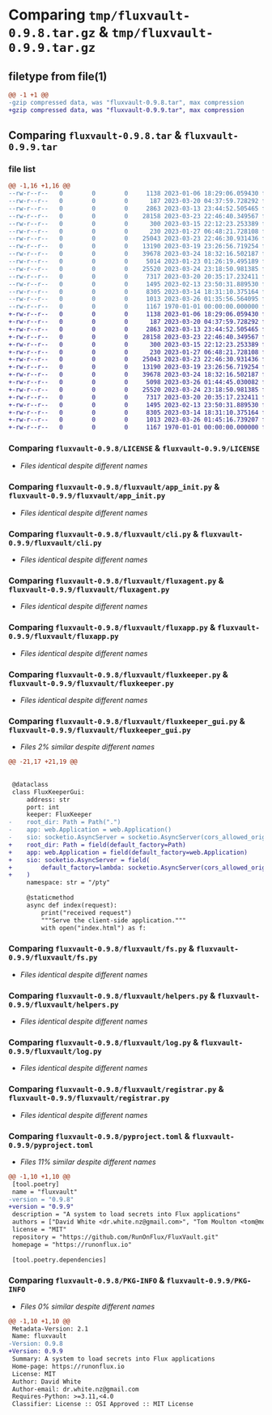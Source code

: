 # Comparing `tmp/fluxvault-0.9.8.tar.gz` & `tmp/fluxvault-0.9.9.tar.gz`

## filetype from file(1)

```diff
@@ -1 +1 @@
-gzip compressed data, was "fluxvault-0.9.8.tar", max compression
+gzip compressed data, was "fluxvault-0.9.9.tar", max compression
```

## Comparing `fluxvault-0.9.8.tar` & `fluxvault-0.9.9.tar`

### file list

```diff
@@ -1,16 +1,16 @@
--rw-r--r--   0        0        0     1138 2023-01-06 18:29:06.059430 fluxvault-0.9.8/LICENSE
--rw-r--r--   0        0        0      187 2023-03-20 04:37:59.728292 fluxvault-0.9.8/fluxvault/__init__.py
--rw-r--r--   0        0        0     2863 2023-03-13 23:44:52.505465 fluxvault-0.9.8/fluxvault/app_init.py
--rw-r--r--   0        0        0    28158 2023-03-23 22:46:40.349567 fluxvault-0.9.8/fluxvault/cli.py
--rw-r--r--   0        0        0      300 2023-03-15 22:12:23.253389 fluxvault-0.9.8/fluxvault/constants.py
--rw-r--r--   0        0        0      230 2023-01-27 06:48:21.728108 fluxvault-0.9.8/fluxvault/extensions.py
--rw-r--r--   0        0        0    25043 2023-03-23 22:46:30.931436 fluxvault-0.9.8/fluxvault/fluxagent.py
--rw-r--r--   0        0        0    13190 2023-03-19 23:26:56.719254 fluxvault-0.9.8/fluxvault/fluxapp.py
--rw-r--r--   0        0        0    39678 2023-03-24 18:32:16.502187 fluxvault-0.9.8/fluxvault/fluxkeeper.py
--rw-r--r--   0        0        0     5014 2023-01-23 01:26:19.495189 fluxvault-0.9.8/fluxvault/fluxkeeper_gui.py
--rw-r--r--   0        0        0    25520 2023-03-24 23:18:50.981385 fluxvault-0.9.8/fluxvault/fs.py
--rw-r--r--   0        0        0     7317 2023-03-20 20:35:17.232411 fluxvault-0.9.8/fluxvault/helpers.py
--rw-r--r--   0        0        0     1495 2023-02-13 23:50:31.889530 fluxvault-0.9.8/fluxvault/log.py
--rw-r--r--   0        0        0     8305 2023-03-14 18:31:10.375164 fluxvault-0.9.8/fluxvault/registrar.py
--rw-r--r--   0        0        0     1013 2023-03-26 01:35:56.564095 fluxvault-0.9.8/pyproject.toml
--rw-r--r--   0        0        0     1167 1970-01-01 00:00:00.000000 fluxvault-0.9.8/PKG-INFO
+-rw-r--r--   0        0        0     1138 2023-01-06 18:29:06.059430 fluxvault-0.9.9/LICENSE
+-rw-r--r--   0        0        0      187 2023-03-20 04:37:59.728292 fluxvault-0.9.9/fluxvault/__init__.py
+-rw-r--r--   0        0        0     2863 2023-03-13 23:44:52.505465 fluxvault-0.9.9/fluxvault/app_init.py
+-rw-r--r--   0        0        0    28158 2023-03-23 22:46:40.349567 fluxvault-0.9.9/fluxvault/cli.py
+-rw-r--r--   0        0        0      300 2023-03-15 22:12:23.253389 fluxvault-0.9.9/fluxvault/constants.py
+-rw-r--r--   0        0        0      230 2023-01-27 06:48:21.728108 fluxvault-0.9.9/fluxvault/extensions.py
+-rw-r--r--   0        0        0    25043 2023-03-23 22:46:30.931436 fluxvault-0.9.9/fluxvault/fluxagent.py
+-rw-r--r--   0        0        0    13190 2023-03-19 23:26:56.719254 fluxvault-0.9.9/fluxvault/fluxapp.py
+-rw-r--r--   0        0        0    39678 2023-03-24 18:32:16.502187 fluxvault-0.9.9/fluxvault/fluxkeeper.py
+-rw-r--r--   0        0        0     5098 2023-03-26 01:44:45.030082 fluxvault-0.9.9/fluxvault/fluxkeeper_gui.py
+-rw-r--r--   0        0        0    25520 2023-03-24 23:18:50.981385 fluxvault-0.9.9/fluxvault/fs.py
+-rw-r--r--   0        0        0     7317 2023-03-20 20:35:17.232411 fluxvault-0.9.9/fluxvault/helpers.py
+-rw-r--r--   0        0        0     1495 2023-02-13 23:50:31.889530 fluxvault-0.9.9/fluxvault/log.py
+-rw-r--r--   0        0        0     8305 2023-03-14 18:31:10.375164 fluxvault-0.9.9/fluxvault/registrar.py
+-rw-r--r--   0        0        0     1013 2023-03-26 01:45:16.739207 fluxvault-0.9.9/pyproject.toml
+-rw-r--r--   0        0        0     1167 1970-01-01 00:00:00.000000 fluxvault-0.9.9/PKG-INFO
```

### Comparing `fluxvault-0.9.8/LICENSE` & `fluxvault-0.9.9/LICENSE`

 * *Files identical despite different names*

### Comparing `fluxvault-0.9.8/fluxvault/app_init.py` & `fluxvault-0.9.9/fluxvault/app_init.py`

 * *Files identical despite different names*

### Comparing `fluxvault-0.9.8/fluxvault/cli.py` & `fluxvault-0.9.9/fluxvault/cli.py`

 * *Files identical despite different names*

### Comparing `fluxvault-0.9.8/fluxvault/fluxagent.py` & `fluxvault-0.9.9/fluxvault/fluxagent.py`

 * *Files identical despite different names*

### Comparing `fluxvault-0.9.8/fluxvault/fluxapp.py` & `fluxvault-0.9.9/fluxvault/fluxapp.py`

 * *Files identical despite different names*

### Comparing `fluxvault-0.9.8/fluxvault/fluxkeeper.py` & `fluxvault-0.9.9/fluxvault/fluxkeeper.py`

 * *Files identical despite different names*

### Comparing `fluxvault-0.9.8/fluxvault/fluxkeeper_gui.py` & `fluxvault-0.9.9/fluxvault/fluxkeeper_gui.py`

 * *Files 2% similar despite different names*

```diff
@@ -21,17 +21,19 @@
 
 
 @dataclass
 class FluxKeeperGui:
     address: str
     port: int
     keeper: FluxKeeper
-    root_dir: Path = Path(".")
-    app: web.Application = web.Application()
-    sio: socketio.AsyncServer = socketio.AsyncServer(cors_allowed_origins="*")
+    root_dir: Path = field(default_factory=Path)
+    app: web.Application = field(default_factory=web.Application)
+    sio: socketio.AsyncServer = field(
+        default_factory=lambda: socketio.AsyncServer(cors_allowed_origins="*")
+    )
     namespace: str = "/pty"
 
     @staticmethod
     async def index(request):
         print("received request")
         """Serve the client-side application."""
         with open("index.html") as f:
```

### Comparing `fluxvault-0.9.8/fluxvault/fs.py` & `fluxvault-0.9.9/fluxvault/fs.py`

 * *Files identical despite different names*

### Comparing `fluxvault-0.9.8/fluxvault/helpers.py` & `fluxvault-0.9.9/fluxvault/helpers.py`

 * *Files identical despite different names*

### Comparing `fluxvault-0.9.8/fluxvault/log.py` & `fluxvault-0.9.9/fluxvault/log.py`

 * *Files identical despite different names*

### Comparing `fluxvault-0.9.8/fluxvault/registrar.py` & `fluxvault-0.9.9/fluxvault/registrar.py`

 * *Files identical despite different names*

### Comparing `fluxvault-0.9.8/pyproject.toml` & `fluxvault-0.9.9/pyproject.toml`

 * *Files 11% similar despite different names*

```diff
@@ -1,10 +1,10 @@
 [tool.poetry]
 name = "fluxvault"
-version = "0.9.8"
+version = "0.9.9"
 description = "A system to load secrets into Flux applications"
 authors = ["David White <dr.white.nz@gmail.com>", "Tom Moulton <tom@moulton.us>"]
 license = "MIT"
 repository = "https://github.com/RunOnFlux/FluxVault.git"
 homepage = "https://runonflux.io"
 
 [tool.poetry.dependencies]
```

### Comparing `fluxvault-0.9.8/PKG-INFO` & `fluxvault-0.9.9/PKG-INFO`

 * *Files 0% similar despite different names*

```diff
@@ -1,10 +1,10 @@
 Metadata-Version: 2.1
 Name: fluxvault
-Version: 0.9.8
+Version: 0.9.9
 Summary: A system to load secrets into Flux applications
 Home-page: https://runonflux.io
 License: MIT
 Author: David White
 Author-email: dr.white.nz@gmail.com
 Requires-Python: >=3.11,<4.0
 Classifier: License :: OSI Approved :: MIT License
```

